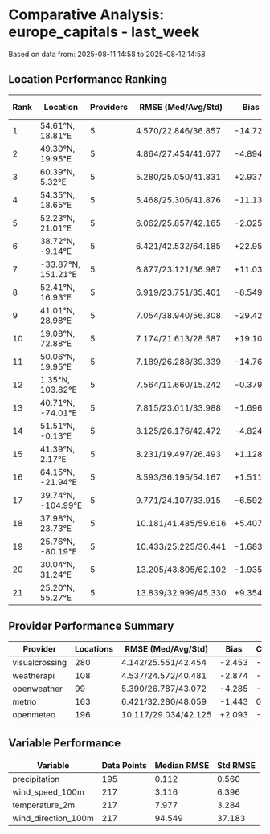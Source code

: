 # Comparative Analysis: europe_capitals - last_week

Based on data from: 2025-08-11 14:58 to 2025-08-12 14:58

## Location Performance Ranking

| Rank | Location | Providers | RMSE (Med/Avg/Std) | Bias | Correlation | Coverage % |
|------|----------|-----------|-------------------|------|-------------|-----------|
| 1 | 54.61°N, 18.81°E | 5 | 4.570/22.846/36.857 | -14.724 | 0.121 | 92.4% |
| 2 | 49.30°N, 19.95°E | 5 | 4.864/27.454/41.677 | -4.894 | 0.126 | 92.4% |
| 3 | 60.39°N, 5.32°E | 5 | 5.280/25.050/41.831 | +2.937 | -0.247 | 92.4% |
| 4 | 54.35°N, 18.65°E | 5 | 5.468/25.306/41.876 | -11.138 | 0.005 | 92.4% |
| 5 | 52.23°N, 21.01°E | 5 | 6.062/25.857/42.165 | -2.025 | 0.000 | 34.5% |
| 6 | 38.72°N, -9.14°E | 5 | 6.421/42.532/64.185 | +22.958 | -0.464 | 92.4% |
| 7 | -33.87°N, 151.21°E | 5 | 6.877/23.121/36.987 | +11.039 | -0.012 | 92.4% |
| 8 | 52.41°N, 16.93°E | 5 | 6.919/23.751/35.401 | -8.549 | -0.228 | 92.4% |
| 9 | 41.01°N, 28.98°E | 5 | 7.054/38.940/56.308 | -29.427 | -0.037 | 92.4% |
| 10 | 19.08°N, 72.88°E | 5 | 7.174/21.613/28.587 | +19.103 | -0.215 | 92.4% |
| 11 | 50.06°N, 19.95°E | 5 | 7.189/26.288/39.339 | -14.762 | -0.276 | 92.4% |
| 12 | 1.35°N, 103.82°E | 5 | 7.564/11.660/15.242 | -0.379 | 0.103 | 92.4% |
| 13 | 40.71°N, -74.01°E | 5 | 7.815/23.011/33.988 | -1.696 | -0.064 | 92.4% |
| 14 | 51.51°N, -0.13°E | 5 | 8.125/26.176/42.472 | -4.824 | -0.573 | 92.4% |
| 15 | 41.39°N, 2.17°E | 5 | 8.231/19.497/26.493 | +1.128 | -0.322 | 92.4% |
| 16 | 64.15°N, -21.94°E | 5 | 8.593/36.195/54.167 | +1.511 | -0.353 | 92.4% |
| 17 | 39.74°N, -104.99°E | 5 | 9.771/24.107/33.915 | -6.592 | 0.159 | 92.4% |
| 18 | 37.98°N, 23.73°E | 5 | 10.181/41.485/59.616 | +5.407 | -0.209 | 92.4% |
| 19 | 25.76°N, -80.19°E | 5 | 10.433/25.225/36.441 | -1.683 | -0.299 | 92.4% |
| 20 | 30.04°N, 31.24°E | 5 | 13.205/43.805/62.102 | -1.935 | -0.370 | 92.4% |
| 21 | 25.20°N, 55.27°E | 5 | 13.839/32.999/45.330 | +9.354 | -0.087 | 92.4% |

## Provider Performance Summary

| Provider | Locations | RMSE (Med/Avg/Std) | Bias | Correlation |
|----------|-----------|-------------------|------|-------------|
| visualcrossing | 280 | 4.142/25.551/42.454 | -2.453 | -0.042 |
| weatherapi | 108 | 4.537/24.572/40.481 | -2.874 | -0.091 |
| openweather | 99 | 5.390/26.787/43.072 | -4.285 | -0.074 |
| metno | 163 | 6.421/32.280/48.059 | -1.443 | 0.000 |
| openmeteo | 196 | 10.117/29.034/42.125 | +2.093 | -0.013 |

## Variable Performance

| Variable | Data Points | Median RMSE | Std RMSE |
|----------|-------------|-------------|----------|
| precipitation | 195 | 0.112 | 0.560 |
| wind_speed_100m | 217 | 3.116 | 6.396 |
| temperature_2m | 217 | 7.977 | 3.284 |
| wind_direction_100m | 217 | 94.549 | 37.183 |